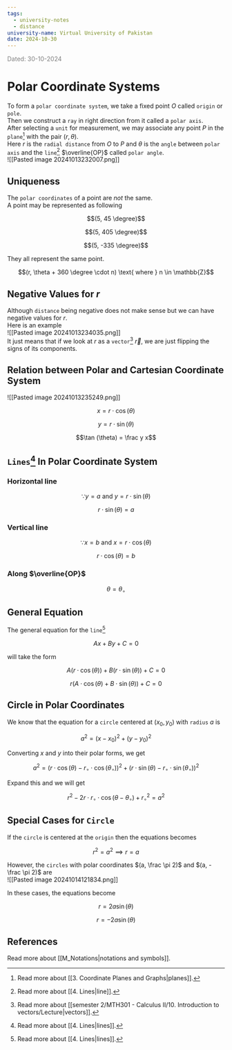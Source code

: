 ```yaml
---
tags:
  - university-notes
  - distance
university-name: Virtual University of Pakistan
date: 2024-10-30
---
```


<span style="color: gray;">Dated: 30-10-2024</span>

# Polar Coordinate Systems

To form a `polar coordinate system`, we take a fixed point $O$ called `origin` or `pole`.  
Then we construct a `ray` in right direction from it called a `polar axis`.  
After selecting a `unit` for measurement, we may associate any point $P$ in the `plane`[^1] with the pair $(r, \theta)$.  
Here $r$ is the `radial distance` from $O$ to $P$ and $\theta$ is the `angle` between `polar axis` and the `line`[^2] $\overline{OP}$ called `polar angle`.  
![[Pasted image 20241013232007.png]]

## Uniqueness

The `polar coordinates` of a point are _not_ the same.  
A point may be represented as following  

$$(5, 45 \degree)$$

$$(5, 405 \degree)$$

$$(5, -335 \degree)$$

They all represent the same point.  

$$(r, \theta + 360 \degree \cdot n) \text{ where } n \in \mathbb{Z}$$

## Negative Values for $r$

Although `distance` being negative does not make sense but we can have negative values for $r$.  
Here is an example  
![[Pasted image 20241013234035.png]]  
It just means that if we look at $r$ as a `vector`[^3] $\vec{r}$, we are just flipping the signs of its components.

## Relation between Polar and Cartesian Coordinate System

![[Pasted image 20241013235249.png]]  

$$x = r \cdot \cos(\theta)$$

$$y = r \cdot \sin(\theta)$$

$$\tan (\theta) = \frac y x$$

## `Lines`[^4] In Polar Coordinate System

### Horizontal line

$$\because y = a \text{ and } y = r \cdot \sin(\theta)$$

$$r \cdot \sin(\theta) = a$$

### Vertical line

$$\because x = b \text{ and } x = r \cdot \cos(\theta)$$

$$r \cdot \cos(\theta) = b$$

### Along $\overline{OP}$

$$\theta = \theta_{\circ}$$

## General Equation

The general equation for the `line`[^4]  

$$Ax + By + C = 0$$

will take the form  

$$A(r \cdot \cos(\theta)) + B(r \cdot \sin(\theta)) + C = 0$$

$$r \left(A \cdot \cos(\theta) + B \cdot \sin(\theta)\right) + C = 0$$

## Circle in Polar Coordinates

We know that the equation for a `circle` centered at $(x_0, y_0)$ with `radius` $a$ is

$$a^2 = (x - x_0)^2 + (y - y_0)^2$$

Converting $x$ and $y$ into their polar forms, we get  

$$a^2 = (r \cdot \cos(\theta) - r_{\circ} \cdot \cos(\theta_{\circ}))^2 + (r \cdot \sin(\theta) - r_{\circ} \cdot \sin(\theta_{\circ}))^2$$

Expand this and we will get  

$$r^2 - 2 r \cdot r_{\circ} \cdot \cos(\theta - \theta_{\circ}) + r_{\circ}^2 = a^2$$

## Special Cases for `Circle`

If the `circle` is centered at the `origin` then the equations becomes  

$$r^2 = a^2 \implies r = a$$

However, the `circles` with polar coordinates $(a, \frac \pi 2)$ and $(a, - \frac \pi 2)$ are  
![[Pasted image 20241014121834.png]]

In these cases, the equations become  

$$r = 2 a \sin(\theta)$$

$$r = -2 a \sin(\theta)$$

## References

Read more about [[M_Notations|notations and symbols]].

[^1]: Read more about [[3. Coordinate Planes and Graphs|planes]].
[^2]: Read more about [[4. Lines|line]].
[^3]: Read more about [[semester 2/MTH301 - Calculus II/10. Introduction to vectors/Lecture|vectors]].
[^4]: Read more about [[4. Lines|lines]].